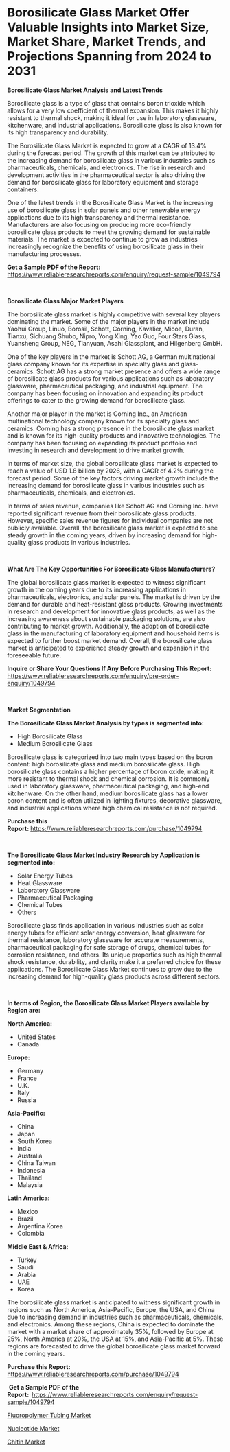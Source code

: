 <p><h1>Borosilicate Glass Market Offer Valuable Insights into Market Size, Market Share, Market Trends, and Projections Spanning from 2024 to 2031</h1></p><p><strong>Borosilicate Glass Market Analysis and Latest Trends</strong></p>
<p><p>Borosilicate glass is a type of glass that contains boron trioxide which allows for a very low coefficient of thermal expansion. This makes it highly resistant to thermal shock, making it ideal for use in laboratory glassware, kitchenware, and industrial applications. Borosilicate glass is also known for its high transparency and durability.</p><p>The Borosilicate Glass Market is expected to grow at a CAGR of 13.4% during the forecast period. The growth of this market can be attributed to the increasing demand for borosilicate glass in various industries such as pharmaceuticals, chemicals, and electronics. The rise in research and development activities in the pharmaceutical sector is also driving the demand for borosilicate glass for laboratory equipment and storage containers. </p><p>One of the latest trends in the Borosilicate Glass Market is the increasing use of borosilicate glass in solar panels and other renewable energy applications due to its high transparency and thermal resistance. Manufacturers are also focusing on producing more eco-friendly borosilicate glass products to meet the growing demand for sustainable materials. The market is expected to continue to grow as industries increasingly recognize the benefits of using borosilicate glass in their manufacturing processes.</p></p>
<p><strong>Get a Sample PDF of the Report:&nbsp;</strong> <a href="https://www.reliableresearchreports.com/enquiry/request-sample/1049794">https://www.reliableresearchreports.com/enquiry/request-sample/1049794</a></p>
<p>&nbsp;</p>
<p><strong>Borosilicate Glass Major Market Players</strong></p>
<p><p>The borosilicate glass market is highly competitive with several key players dominating the market. Some of the major players in the market include Yaohui Group, Linuo, Borosil, Schott, Corning, Kavalier, Micoe, Duran, Tianxu, Sichuang Shubo, Nipro, Yong Xing, Yao Guo, Four Stars Glass, Yuansheng Group, NEG, Tianyuan, Asahi Glassplant, and Hilgenberg GmbH.</p><p>One of the key players in the market is Schott AG, a German multinational glass company known for its expertise in specialty glass and glass-ceramics. Schott AG has a strong market presence and offers a wide range of borosilicate glass products for various applications such as laboratory glassware, pharmaceutical packaging, and industrial equipment. The company has been focusing on innovation and expanding its product offerings to cater to the growing demand for borosilicate glass.</p><p>Another major player in the market is Corning Inc., an American multinational technology company known for its specialty glass and ceramics. Corning has a strong presence in the borosilicate glass market and is known for its high-quality products and innovative technologies. The company has been focusing on expanding its product portfolio and investing in research and development to drive market growth.</p><p>In terms of market size, the global borosilicate glass market is expected to reach a value of USD 1.8 billion by 2026, with a CAGR of 4.2% during the forecast period. Some of the key factors driving market growth include the increasing demand for borosilicate glass in various industries such as pharmaceuticals, chemicals, and electronics.</p><p>In terms of sales revenue, companies like Schott AG and Corning Inc. have reported significant revenue from their borosilicate glass products. However, specific sales revenue figures for individual companies are not publicly available. Overall, the borosilicate glass market is expected to see steady growth in the coming years, driven by increasing demand for high-quality glass products in various industries.</p></p>
<p>&nbsp;</p>
<p><strong>What Are The Key Opportunities For Borosilicate Glass Manufacturers?</strong></p>
<p><p>The global borosilicate glass market is expected to witness significant growth in the coming years due to its increasing applications in pharmaceuticals, electronics, and solar panels. The market is driven by the demand for durable and heat-resistant glass products. Growing investments in research and development for innovative glass products, as well as the increasing awareness about sustainable packaging solutions, are also contributing to market growth. Additionally, the adoption of borosilicate glass in the manufacturing of laboratory equipment and household items is expected to further boost market demand. Overall, the borosilicate glass market is anticipated to experience steady growth and expansion in the foreseeable future.</p></p>
<p><strong>Inquire or Share Your Questions If Any Before Purchasing This Report:</strong> <a href="https://www.reliableresearchreports.com/enquiry/pre-order-enquiry/1049794">https://www.reliableresearchreports.com/enquiry/pre-order-enquiry/1049794</a></p>
<p>&nbsp;</p>
<p><strong>Market Segmentation</strong></p>
<p><strong>The Borosilicate Glass Market Analysis by types is segmented into:</strong></p>
<p><ul><li>High Borosilicate Glass</li><li>Medium Borosilicate Glass</li></ul></p>
<p><p>Borosilicate glass is categorized into two main types based on the boron content: high borosilicate glass and medium borosilicate glass. High borosilicate glass contains a higher percentage of boron oxide, making it more resistant to thermal shock and chemical corrosion. It is commonly used in laboratory glassware, pharmaceutical packaging, and high-end kitchenware. On the other hand, medium borosilicate glass has a lower boron content and is often utilized in lighting fixtures, decorative glassware, and industrial applications where high chemical resistance is not required.</p></p>
<p><strong>Purchase this Report:&nbsp;</strong><a href="https://www.reliableresearchreports.com/purchase/1049794">https://www.reliableresearchreports.com/purchase/1049794</a></p>
<p>&nbsp;</p>
<p><strong>The Borosilicate Glass Market Industry Research by Application is segmented into:</strong></p>
<p><ul><li>Solar Energy Tubes</li><li>Heat Glassware</li><li>Laboratory Glassware</li><li>Pharmaceutical Packaging</li><li>Chemical Tubes</li><li>Others</li></ul></p>
<p><p>Borosilicate glass finds application in various industries such as solar energy tubes for efficient solar energy conversion, heat glassware for thermal resistance, laboratory glassware for accurate measurements, pharmaceutical packaging for safe storage of drugs, chemical tubes for corrosion resistance, and others. Its unique properties such as high thermal shock resistance, durability, and clarity make it a preferred choice for these applications. The Borosilicate Glass Market continues to grow due to the increasing demand for high-quality glass products across different sectors.</p></p>
<p>&nbsp;</p>
<p><strong>In terms of Region, the Borosilicate Glass Market Players available by Region are:</strong></p>
<p>
    <p> <strong> North America: </strong>
        <ul>
            <li>United States</li>
            <li>Canada</li>
        </ul>
        </p> 
    <p> <strong> Europe: </strong>
        <ul>
            <li>Germany</li>
            <li>France</li>
            <li>U.K.</li>
            <li>Italy</li>
            <li>Russia</li>
        </ul>
        </p> 
    <p> <strong> Asia-Pacific: </strong>
        <ul>
            <li>China</li>
            <li>Japan</li>
            <li>South Korea</li>
            <li>India</li>
            <li>Australia</li>
            <li>China Taiwan</li>
            <li>Indonesia</li>
            <li>Thailand</li>
            <li>Malaysia</li>
        </ul>
        </p> 
    <p> <strong> Latin America: </strong>
        <ul>
            <li>Mexico</li>
            <li>Brazil</li>
            <li>Argentina Korea</li>
            <li>Colombia</li>
        </ul>
        </p> 
    <p> <strong> Middle East & Africa: </strong>
        <ul>
            <li>Turkey</li>
            <li>Saudi</li>
            <li>Arabia</li>
            <li>UAE</li>
            <li>Korea</li>
        </ul>
    </p>
    </p>
<p><p>The borosilicate glass market is anticipated to witness significant growth in regions such as North America, Asia-Pacific, Europe, the USA, and China due to increasing demand in industries such as pharmaceuticals, chemicals, and electronics. Among these regions, China is expected to dominate the market with a market share of approximately 35%, followed by Europe at 25%, North America at 20%, the USA at 15%, and Asia-Pacific at 5%. These regions are forecasted to drive the global borosilicate glass market forward in the coming years.</p></p>
<p><strong>Purchase this Report: </strong><a href="https://www.reliableresearchreports.com/purchase/1049794">https://www.reliableresearchreports.com/purchase/1049794</a></p>
<p>&nbsp;<strong>Get a Sample PDF of the Report:&nbsp;&nbsp;</strong><a href="https://www.reliableresearchreports.com/enquiry/request-sample/1049794">https://www.reliableresearchreports.com/enquiry/request-sample/1049794</a></p>
<p><strong></strong></p>
<p><p><a href="https://github.com/yemakinde/Market-Research-Report-List-1/blob/main/fluoropolymer-tubing-market.md">Fluoropolymer Tubing Market</a></p><p><a href="https://github.com/jsmusil/Market-Research-Report-List-2/blob/main/nucleotide-market.md">Nucleotide Market</a></p><p><a href="https://github.com/Alonsoolds3wq1d81czn8rbol/Market-Research-Report-List-1/blob/main/chitin-market.md">Chitin Market</a></p></p>